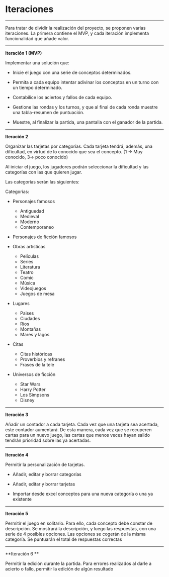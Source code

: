 # Iteraciones
---

Para tratar de dividir la realización del proyecto, se proponen varias iteraciones. La primera contiene el MVP, y cada iteración implementa funcionalidad que añade valor.


---
**Iteración 1 (MVP)**

Implementar una solución que:

- Inicie el juego con una serie de conceptos determinados.

- Permita a cada equipo intentar adivinar los conceptos en un turno con un tiempo determinado.

- Contabilice los aciertos y fallos de cada equipo.

- Gestione las rondas y los turnos, y que al final de cada ronda muestre una tabla-resumen de puntuación.

- Muestre, al finalizar la partida, una pantalla con el ganador de la partida.

---
**Iteración 2**

Organizar las tarjetas por categorías. Cada tarjeta tendrá, además, una dificultad, en virtud de lo conocido que sea el concepto. (1 -> Muy conocido, 3-> poco conocido)

Al iniciar el juego, los jugadores podrán seleccionar la dificultad y las categorías con las que quieren jugar.

Las categorías serán las siguientes:

Categorías:

- Personajes famosos
	- Antiguedad
	- Medieval
	- Moderno
	- Contemporaneo

- Personajes de ficción famosos

- Obras artísticas
	- Películas
	- Series
	- Literatura
	- Teatro
	- Comic
	- Música
	- Videojuegos
	- Juegos de mesa

- Lugares
	- Paises
	- Ciudades
	- Ríos
	- Montañas
	- Mares y lagos

- Citas
	- Citas históricas
	- Proverbios y refranes
	- Frases de la tele
	
- Universos de ficción
	- Star Wars
	- Harry Potter
	- Los Simpsons
	- Disney


---
**Iteración 3**

Añadir un contador a cada tarjeta. Cada vez que una tarjeta sea acertada, este contador aumentará. De esta manera, cada vez que se recuperen cartas para un nuevo juego, las cartas que menos veces hayan salido tendrán prioridad sobre las ya acertadas.

---
**Iteración 4**

Permitir la personalización de tarjetas.

- Añadir, editar y borrar categorías

- Añadir, editar y borrar tarjetas

- Importar desde excel conceptos para una nueva categoría o una ya existente

---
**Iteración 5**

Permitir el juego en solitario. Para ello, cada concepto debe constar de descripción. Se mostrará la descripción, y luego las respuestas, con una serie de 4 posibles opciones. Las opciones se cogerán de la misma categoría. Se puntuarán el total de respuestas correctas

---
**Iteración 6 **

Permitir la edición durante la partida. Para errores realizados al darle a acierto o fallo, permitir la edición de algún resultado

